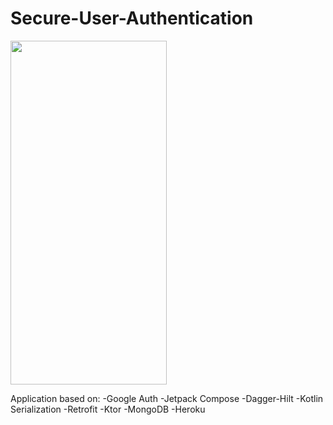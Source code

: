 # Secure-User-Authentication

<img src="https://user-images.githubusercontent.com/62247805/172056742-ee5a74a3-654f-4d16-98a5-8d585cbfee41.gif" width="250" height="550"/>

Application based on:
-Google Auth
-Jetpack Compose
-Dagger-Hilt
-Kotlin Serialization
-Retrofit
-Ktor
-MongoDB
-Heroku

